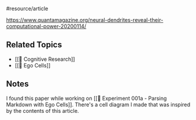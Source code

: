 #resource/article 

https://www.quantamagazine.org/neural-dendrites-reveal-their-computational-power-20200114/

## Related Topics

- [[📝 Cognitive Research]]
- [[📝 Ego Cells]]


## Notes

I found this paper while working on [[🔬 Experiment 001a - Parsing Markdown with Ego Cells]]. There's a cell diagram I made that was inspired by the contents of this article.